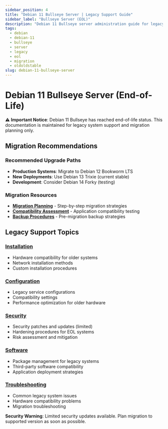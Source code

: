 ```yaml
---
sidebar_position: 4
title: "Debian 11 Bullseye Server | Legacy Support Guide"
sidebar_label: "Bullseye Server (EOL)"
description: "Debian 11 Bullseye server administration guide for legacy systems and migration planning. End-of-life support with security considerations."
tags:
  - debian
  - debian-11
  - bullseye
  - server
  - legacy
  - eol
  - migration
  - oldoldstable
slug: debian-11-bullseye-server
---
```


# Debian 11 Bullseye Server (End-of-Life)

⚠️ **Important Notice**: Debian 11 Bullseye has reached end-of-life status. This documentation is maintained for legacy system support and migration planning only.

## Migration Recommendations

### Recommended Upgrade Paths
- **Production Systems**: Migrate to Debian 12 Bookworm LTS
- **New Deployments**: Use Debian 13 Trixie (current stable)
- **Development**: Consider Debian 14 Forky (testing)

### Migration Resources
- **[Migration Planning](./migration/)** - Step-by-step migration strategies
- **[Compatibility Assessment](./compatibility/)** - Application compatibility testing
- **[Backup Procedures](./backup/)** - Pre-migration backup strategies

## Legacy Support Topics

### [Installation](./installation/)
- Hardware compatibility for older systems
- Network installation methods
- Custom installation procedures

### [Configuration](./configuration/)
- Legacy service configurations
- Compatibility settings
- Performance optimization for older hardware

### [Security](./security/)
- Security patches and updates (limited)
- Hardening procedures for EOL systems
- Risk assessment and mitigation

### [Software](./software/)
- Package management for legacy systems
- Third-party software compatibility
- Application deployment strategies

### [Troubleshooting](./troubleshooting/)
- Common legacy system issues
- Hardware compatibility problems
- Migration troubleshooting

**Security Warning**: Limited security updates available. Plan migration to supported version as soon as possible.